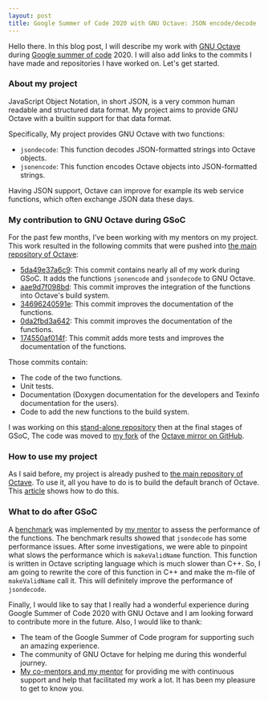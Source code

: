 ```yaml
---
layout: post
title: Google Summer of Code 2020 with GNU Octave: JSON encode/decode
---
```


Hello there. In this blog post, I will describe my work with [GNU Octave](https://www.gnu.org/software/octave/) during [Google summer of code](https://summerofcode.withgoogle.com/) 2020. I will also add links to the commits I have made and repositories I have worked on. Let's get started.

### About my project
JavaScript Object Notation, in short JSON, is a very common human readable and structured data format. My project aims to provide GNU Octave with a builtin support for that data format. 

Specifically, My project provides GNU Octave with two functions:
* `jsondecode`: This function decodes JSON-formatted strings into Octave objects.
* `jsonencode`: This function encodes Octave objects into JSON-formatted strings.

Having JSON support, Octave can improve for example its web service functions, which often exchange JSON data these days.

### My contribution to GNU Octave during GSoC 
For the past few months, I’ve been working with my mentors on my project. This work resulted in the following commits that were pushed into [the main repository of Octave](https://hg.savannah.gnu.org/hgweb/octave/):
* [5da49e37a6c9](https://hg.savannah.gnu.org/hgweb/octave/rev/5da49e37a6c9): This commit contains nearly all of my work during GSoC. It adds the functions `jsonencode` and `jsondecode` to GNU Octave.
* [aae9d7f098bd](https://hg.savannah.gnu.org/hgweb/octave/rev/aae9d7f098bd): This commit improves the integration of the functions into Octave's build system.
* [34696240591e](https://hg.savannah.gnu.org/hgweb/octave/rev/34696240591e): This commit improves the documentation of the functions. 
* [0da2fbd3a642](https://hg.savannah.gnu.org/hgweb/octave/rev/0da2fbd3a642): This commit improves the documentation of the functions.
* [174550af014f](https://hg.savannah.gnu.org/hgweb/octave/rev/174550af014f): This commit adds more tests and improves the documentation of the functions.

Those commits contain:
* The code of the two functions.
* Unit tests.
* Documentation (Doxygen documentation for the developers and Texinfo documentation for the users).
* Code to add the new functions to the build system.

I was working on this [stand-alone repository](https://github.com/Abdallah-Elshamy/Octave-GSoC-JSON) then at the final stages of GSoC, The code was moved to [my fork](https://github.com/abdallah-elshamy/octave) of the [Octave mirror on GitHub](https://github.com/mtmiller/octave). 

### How to use my project
As I said before, my project is already pushed to [the main repository of Octave](https://hg.savannah.gnu.org/hgweb/octave/). To use it, all you have to do is to build the default branch of Octave. This [article](https://wiki.octave.org/Building) shows how to do this.

### What to do after GSoC
A [benchmark](https://siko1056.github.io/blog/2020/08/19/gsoc2020-json-benchmark.html) was  implemented by [my mentor](https://github.com/siko1056) to assess the performance of the functions. The benchmark results showed that `jsondecode` has some performance issues. After some investigations, we were able to pinpoint what slows the performance which is `makeValidName` function. This function is written in Octave scripting language which is much slower than C++. So, I am going to rewrite the core of this function in C++ and make the m-file of `makeValidName` call it. This will definitely improve the performance of `jsondecode`.

 

Finally, I would like to say that I really had a wonderful experience during Google Summer of Code 2020 with GNU Octave and I am looking forward to contribute more in the future. Also, I would like to thank:
* The team of the Google Summer of Code program for supporting such an amazing experience.
* The community of GNU Octave for helping me during this wonderful journey.
* [My co-mentors and my mentor](https://summerofcode.withgoogle.com/projects/#6263027378159616) for providing me with continuous support and help that facilitated my work a lot. It has been my pleasure to get to know you.
